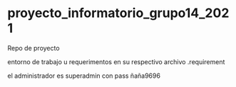 # proyecto_informatorio_grupo14_2021

Repo de proyecto

entorno de trabajo u requerimentos en su respectivo archivo .requirement

el administrador es superadmin con pass ñaña9696
